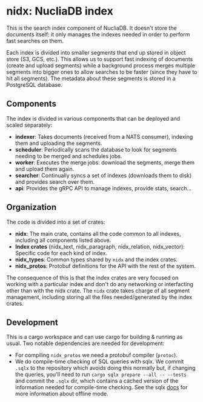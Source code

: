 # nidx: NucliaDB index

This is the search index component of NucliaDB. It doesn't store the documents itself: it only manages
the indexes needed in order to perform fast searches on them.

Each index is divided into smaller segments that end up stored in object store (S3, GCS, etc.). This allows us to
support fast indexing of documents (create and upload segments) while a background process merges multiple segments
into bigger ones to allow searches to be faster (since they have to hit all segments). The metadata about these
segments is stored in a PostgreSQL database.

## Components

The index is divided in various components that can be deployed and scaled separately:

- **indexer**: Takes documents (received from a NATS consumer), indexing them and uploading the segments.
- **scheduler**: Periodically scans the database to look for segments needing to be merged and schedules jobs.
- **worker**: Executes the merge jobs: download the segments, merge them and upload them again.
- **searcher**: Continually syncs a set of indexes (downloads them to disk) and provides search over them.
- **api**: Provides the gRPC API to manage indexes, provide stats, search...

## Organization

The code is divided into a set of crates:

- **nidx**: The main crate, contains all the code common to all indexes, including all components listed above.
- **Index crates** (nidx_text, nidx_paragraph, nidx_relation, nidx_vector): Specific code for each kind of index.
- **nidx_types**: Common types shared by `nidx` and the index crates.
- **nidx_protos**: Protobuf definitions for the API with the rest of the system.

The consequence of this is that the index crates are very focused on working with a particular index and don't do any
networking or interfacting other than with the nidx crate. The `nidx` crate takes charge of all segment management,
including storing all the files needed/generated by the index crates.

## Development

This is a cargo workspace and can use cargo for building & running as usual. Two notable dependencies are needed for
development:
- For compiling `nidx_protos` we need a protobuf compiler (`protoc`).
- We do compile-time checking of SQL queries with sqlx. We commit `.sqlx` to the repository which avoids doing this
  normally but, if changing the queries, you'll need to run `cargo sqlx prepare
  --all -- --tests` and commit the `.sqlx` dir, which
  contains a cached version of the information needed for compile-time checking. See the sqlx
  [docs](https://github.com/launchbadge/sqlx/blob/main/sqlx-cli/README.md#enable-building-in-offline-mode-with-query)
  for more information about offline mode.
